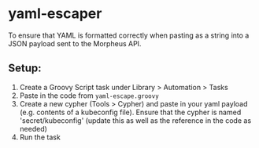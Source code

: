 # yaml-escaper
To ensure that YAML is formatted correctly when pasting as a string into a JSON payload sent to the Morpheus API.

## Setup:
1. Create a Groovy Script task under Library > Automation > Tasks
2. Paste in the code from `yaml-escape.groovy`
3. Create a new cypher (Tools > Cypher) and paste in your yaml payload (e.g. contents of a kubeconfig file). Ensure that the cypher is named 'secret/kubeconfig' (update this as well as the reference in the code as needed)
4. Run the task 
